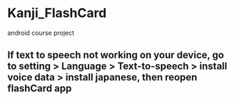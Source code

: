 # Kanji_FlashCard
android course project
## If text to speech not working on your device, go to setting > Language > Text-to-speech > install voice data > install japanese, then reopen flashCard app
